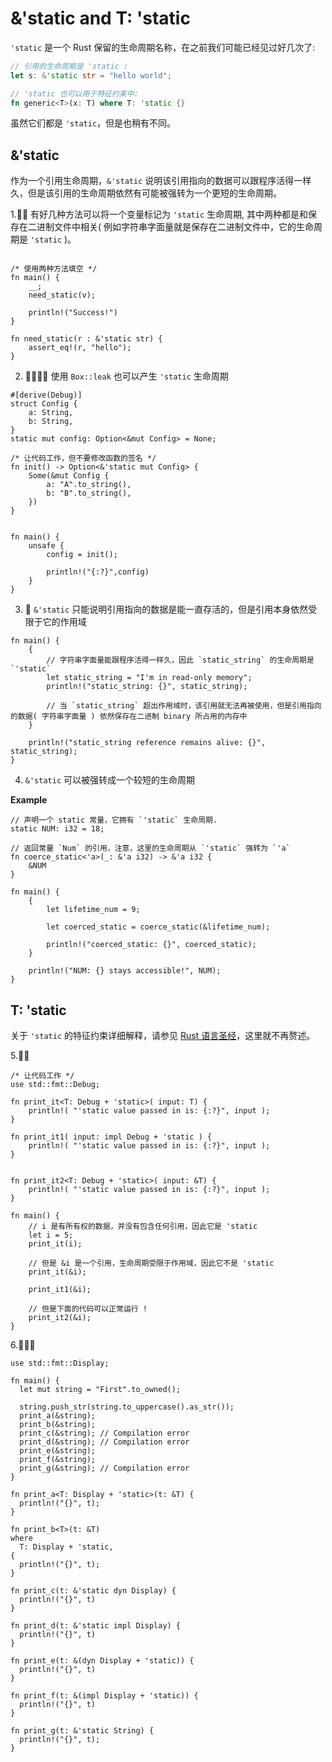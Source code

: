 # &'static and T: 'static
`'static` 是一个 Rust 保留的生命周期名称，在之前我们可能已经见过好几次了:
```rust
// 引用的生命周期是 'static :
let s: &'static str = "hello world";

// 'static 也可以用于特征约束中:
fn generic<T>(x: T) where T: 'static {}
```

虽然它们都是 `'static`，但是也稍有不同。

## &'static
作为一个引用生命周期，`&'static` 说明该引用指向的数据可以跟程序活得一样久，但是该引用的生命周期依然有可能被强转为一个更短的生命周期。

1.🌟🌟 有好几种方法可以将一个变量标记为  `'static` 生命周期, 其中两种都是和保存在二进制文件中相关( 例如字符串字面量就是保存在二进制文件中，它的生命周期是 `'static` )。

```rust,editable

/* 使用两种方法填空 */
fn main() {
    __;
    need_static(v);

    println!("Success!")
}

fn need_static(r : &'static str) {
    assert_eq!(r, "hello");
}
```

2. 🌟🌟🌟🌟 使用 `Box::leak` 也可以产生 `'static` 生命周期
```rust,editable
#[derive(Debug)]
struct Config {
    a: String,
    b: String,
}
static mut config: Option<&mut Config> = None;

/* 让代码工作，但不要修改函数的签名 */
fn init() -> Option<&'static mut Config> {
    Some(&mut Config {
        a: "A".to_string(),
        b: "B".to_string(),
    })
}


fn main() {
    unsafe {
        config = init();

        println!("{:?}",config)
    }
}
```

3. 🌟 `&'static` 只能说明引用指向的数据是能一直存活的，但是引用本身依然受限于它的作用域
```rust,editable
fn main() {
    {
        // 字符串字面量能跟程序活得一样久，因此 `static_string` 的生命周期是 `'static`
        let static_string = "I'm in read-only memory";
        println!("static_string: {}", static_string);

        // 当 `static_string` 超出作用域时，该引用就无法再被使用，但是引用指向的数据( 字符串字面量 ) 依然保存在二进制 binary 所占用的内存中
    }

    println!("static_string reference remains alive: {}", static_string);
}
```

4. `&'static` 可以被强转成一个较短的生命周期

**Example**
```rust,editable
// 声明一个 static 常量，它拥有 `'static` 生命周期.
static NUM: i32 = 18;

// 返回常量 `Num` 的引用，注意，这里的生命周期从 `'static` 强转为 `'a`
fn coerce_static<'a>(_: &'a i32) -> &'a i32 {
    &NUM
}

fn main() {
    {
        let lifetime_num = 9;

        let coerced_static = coerce_static(&lifetime_num);

        println!("coerced_static: {}", coerced_static);
    }

    println!("NUM: {} stays accessible!", NUM);
}
```



##  T: 'static

关于 `'static` 的特征约束详细解释，请参见 [Rust 语言圣经](https://course.rs/advance/lifetime/static.html#t-static)，这里就不再赘述。

5.🌟🌟
```rust,editable
/* 让代码工作 */
use std::fmt::Debug;

fn print_it<T: Debug + 'static>( input: T) {
    println!( "'static value passed in is: {:?}", input );
}

fn print_it1( input: impl Debug + 'static ) {
    println!( "'static value passed in is: {:?}", input );
}


fn print_it2<T: Debug + 'static>( input: &T) {
    println!( "'static value passed in is: {:?}", input );
}

fn main() {
    // i 是有所有权的数据，并没有包含任何引用，因此它是 'static
    let i = 5;
    print_it(i);

    // 但是 &i 是一个引用，生命周期受限于作用域，因此它不是 'static
    print_it(&i);

    print_it1(&i);

    // 但是下面的代码可以正常运行 !
    print_it2(&i);
}
```


6.🌟🌟🌟
```rust,editable
use std::fmt::Display;

fn main() {
  let mut string = "First".to_owned();

  string.push_str(string.to_uppercase().as_str());
  print_a(&string);
  print_b(&string);
  print_c(&string); // Compilation error
  print_d(&string); // Compilation error
  print_e(&string);
  print_f(&string);
  print_g(&string); // Compilation error
}

fn print_a<T: Display + 'static>(t: &T) {
  println!("{}", t);
}

fn print_b<T>(t: &T)
where
  T: Display + 'static,
{
  println!("{}", t);
}

fn print_c(t: &'static dyn Display) {
  println!("{}", t)
}

fn print_d(t: &'static impl Display) {
  println!("{}", t)
}

fn print_e(t: &(dyn Display + 'static)) {
  println!("{}", t)
}

fn print_f(t: &(impl Display + 'static)) {
  println!("{}", t)
}

fn print_g(t: &'static String) {
  println!("{}", t);
}
```
